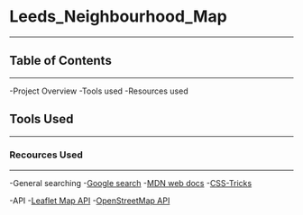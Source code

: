 # Leeds_Neighbourhood_Map

---

## Table of Contents

---

-Project Overview
-Tools used
-Resources used

## Tools Used

---

### Recources Used

---

-General searching
  -[Google search](https://www.google.com/)
  -[MDN web docs](https://developer.mozilla.org/en-US/)
  -[CSS-Tricks](https://css-tricks.com/)

-API 
  -[Leaflet Map API](https://leafletjs.com/examples/quick-start/)
  -[OpenStreetMap API](https://www.openstreetmap.org/#map=13/53.7947/-1.5325)
